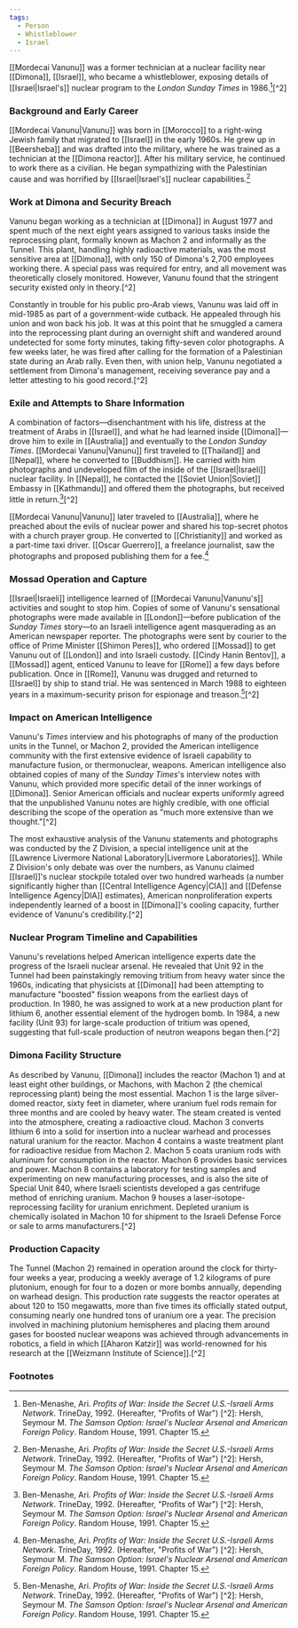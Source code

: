 ```yaml
---
tags:
  - Person
  - Whistleblower
  - Israel
---
```

[[Mordecai Vanunu]] was a former technician at a nuclear facility near [[Dimona]], [[Israel]], who became a whistleblower, exposing details of [[Israel|Israel's]] nuclear program to the _London Sunday Times_ in 1986.[^1][^2]

### Background and Early Career

[[Mordecai Vanunu|Vanunu]] was born in [[Morocco]] to a right-wing Jewish family that migrated to [[Israel]] in the early 1960s. He grew up in [[Beersheba]] and was drafted into the military, where he was trained as a technician at the [[Dimona reactor]]. After his military service, he continued to work there as a civilian. He began sympathizing with the Palestinian cause and was horrified by [[Israel|Israel's]] nuclear capabilities.[^1]

### Work at Dimona and Security Breach

Vanunu began working as a technician at [[Dimona]] in August 1977 and spent much of the next eight years assigned to various tasks inside the reprocessing plant, formally known as Machon 2 and informally as the Tunnel. This plant, handling highly radioactive materials, was the most sensitive area at [[Dimona]], with only 150 of Dimona's 2,700 employees working there. A special pass was required for entry, and all movement was theoretically closely monitored. However, Vanunu found that the stringent security existed only in theory.[^2]

Constantly in trouble for his public pro-Arab views, Vanunu was laid off in mid-1985 as part of a government-wide cutback. He appealed through his union and won back his job. It was at this point that he smuggled a camera into the reprocessing plant during an overnight shift and wandered around undetected for some forty minutes, taking fifty-seven color photographs. A few weeks later, he was fired after calling for the formation of a Palestinian state during an Arab rally. Even then, with union help, Vanunu negotiated a settlement from Dimona's management, receiving severance pay and a letter attesting to his good record.[^2]

### Exile and Attempts to Share Information

A combination of factors—disenchantment with his life, distress at the treatment of Arabs in [[Israel]], and what he had learned inside [[Dimona]]—drove him to exile in [[Australia]] and eventually to the _London Sunday Times_. [[Mordecai Vanunu|Vanunu]] first traveled to [[Thailand]] and [[Nepal]], where he converted to [[Buddhism]]. He carried with him photographs and undeveloped film of the inside of the [[Israel|Israeli]] nuclear facility. In [[Nepal]], he contacted the [[Soviet Union|Soviet]] Embassy in [[Kathmandu]] and offered them the photographs, but received little in return.[^1][^2]

[[Mordecai Vanunu|Vanunu]] later traveled to [[Australia]], where he preached about the evils of nuclear power and shared his top-secret photos with a church prayer group. He converted to [[Christianity]] and worked as a part-time taxi driver. [[Oscar Guerrero]], a freelance journalist, saw the photographs and proposed publishing them for a fee.[^1]

### Mossad Operation and Capture

[[Israel|Israeli]] intelligence learned of [[Mordecai Vanunu|Vanunu's]] activities and sought to stop him. Copies of some of Vanunu's sensational photographs were made available in [[London]]—before publication of the _Sunday Times_ story—to an Israeli intelligence agent masquerading as an American newspaper reporter. The photographs were sent by courier to the office of Prime Minister [[Shimon Peres]], who ordered [[Mossad]] to get Vanunu out of [[London]] and into Israeli custody. [[Cindy Hanin Bentov]], a [[Mossad]] agent, enticed Vanunu to leave for [[Rome]] a few days before publication. Once in [[Rome]], Vanunu was drugged and returned to [[Israel]] by ship to stand trial. He was sentenced in March 1988 to eighteen years in a maximum-security prison for espionage and treason.[^1][^2]

### Impact on American Intelligence

Vanunu's _Times_ interview and his photographs of many of the production units in the Tunnel, or Machon 2, provided the American intelligence community with the first extensive evidence of Israeli capability to manufacture fusion, or thermonuclear, weapons. American intelligence also obtained copies of many of the _Sunday Times_'s interview notes with Vanunu, which provided more specific detail of the inner workings of [[Dimona]]. Senior American officials and nuclear experts uniformly agreed that the unpublished Vanunu notes are highly credible, with one official describing the scope of the operation as "much more extensive than we thought."[^2]

The most exhaustive analysis of the Vanunu statements and photographs was conducted by the Z Division, a special intelligence unit at the [[Lawrence Livermore National Laboratory|Livermore Laboratories]]. While Z Division's only debate was over the numbers, as Vanunu claimed [[Israel]]'s nuclear stockpile totaled over two hundred warheads (a number significantly higher than [[Central Intelligence Agency|CIA]] and [[Defense Intelligence Agency|DIA]] estimates), American nonproliferation experts independently learned of a boost in [[Dimona]]'s cooling capacity, further evidence of Vanunu's credibility.[^2]

### Nuclear Program Timeline and Capabilities

Vanunu's revelations helped American intelligence experts date the progress of the Israeli nuclear arsenal. He revealed that Unit 92 in the Tunnel had been painstakingly removing tritium from heavy water since the 1960s, indicating that physicists at [[Dimona]] had been attempting to manufacture "boosted" fission weapons from the earliest days of production. In 1980, he was assigned to work at a new production plant for lithium 6, another essential element of the hydrogen bomb. In 1984, a new facility (Unit 93) for large-scale production of tritium was opened, suggesting that full-scale production of neutron weapons began then.[^2]

### Dimona Facility Structure

As described by Vanunu, [[Dimona]] includes the reactor (Machon 1) and at least eight other buildings, or Machons, with Machon 2 (the chemical reprocessing plant) being the most essential. Machon 1 is the large silver-domed reactor, sixty feet in diameter, where uranium fuel rods remain for three months and are cooled by heavy water. The steam created is vented into the atmosphere, creating a radioactive cloud. Machon 3 converts lithium 6 into a solid for insertion into a nuclear warhead and processes natural uranium for the reactor. Machon 4 contains a waste treatment plant for radioactive residue from Machon 2. Machon 5 coats uranium rods with aluminum for consumption in the reactor. Machon 6 provides basic services and power. Machon 8 contains a laboratory for testing samples and experimenting on new manufacturing processes, and is also the site of Special Unit 840, where Israeli scientists developed a gas centrifuge method of enriching uranium. Machon 9 houses a laser-isotope-reprocessing facility for uranium enrichment. Depleted uranium is chemically isolated in Machon 10 for shipment to the Israeli Defense Force or sale to arms manufacturers.[^2]

### Production Capacity

The Tunnel (Machon 2) remained in operation around the clock for thirty-four weeks a year, producing a weekly average of 1.2 kilograms of pure plutonium, enough for four to a dozen or more bombs annually, depending on warhead design. This production rate suggests the reactor operates at about 120 to 150 megawatts, more than five times its officially stated output, consuming nearly one hundred tons of uranium ore a year. The precision involved in machining plutonium hemispheres and placing them around gases for boosted nuclear weapons was achieved through advancements in robotics, a field in which [[Aharon Katzir]] was world-renowned for his research at the [[Weizmann Institute of Science]].[^2]

### Footnotes

[^1]: Ben-Menashe, Ari. _Profits of War: Inside the Secret U.S.-Israeli Arms Network_. TrineDay, 1992. (Hereafter, "Profits of War") [^2]: Hersh, Seymour M. _The Samson Option: Israel's Nuclear Arsenal and American Foreign Policy_. Random House, 1991. Chapter 15.
